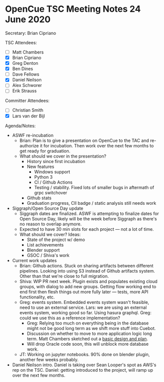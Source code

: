 # OpenCue TSC Meeting Notes 24 June 2020

Secretary: Brian Cipriano

TSC Attendees:
* [ ] Matt Chambers
* [x] Brian Cipriano
* [x] Greg Denton
* [x] Ben Dines
* [ ] Dave Fellows
* [x] Daniel Neilson
* [ ] Alex Schworer
* [ ] Erik Strauss

Committer Attendees:
* [ ] Christian Smith
* [x] Lars van der Bijl

Agenda/Notes:
* ASWF re-incubation
   * Brian: Plan is to give a presentation on OpenCue to the TAC and re-authorize it for incubation.
     Then work over the next few months to get ready for graduation.
   * What should we cover in the presentation?
      * History since first incubation
      * New features
         * Windows support
         * Python 3
         * CI / Github Actions
         * Testing / stability. Fixed lots of smaller bugs in aftermath of grpc switchover
      * Github stats
      * Graduation progress, CII badge / static analysis still needs work
* Siggraph/Open Source Day update
   * Siggraph dates are finalized. ASWF is attempting to finalize dates for Open Source Day, likely
     will be the week before Siggraph as there's no reason to overlap anymore.
   * Expected to have 30 min slots for each project — not a lot of time.
   * What should we cover? Ideas:
      * State of the project w/ demo
      * List achievements
      * Blender support
      * GSOC / Shiva's work
* Current work updates
   * Brian: Github actions. Stuck on sharing artifacts between different pipelines. Looking into
     using S3 instead of Github artifacts system. Other than that we're close to full migration.
   * Shiva: WIP PR next week. Plugin exists and populates existing cloud groups, with dialog to
     add new groups. Getting flow working end to end first then flesh things out more fully later —
     tests, more API functionality, etc.
   * Greg: events system. Embedded events system wasn't feasible, need to use an external service.
     Lars: we are using an external events system, working good so far. Using hasura graphql. Greg:
     could we use this as a reference implementation?
      * Greg: Relying too much on everything being in the database might not be good long term as
        we shift more stuff into Cuebot.
      * Discussion on whether to move to more application logic long term. Matt Chambers sketched
        out a [basic design and plan](https://docs.google.com/presentation/d/1QI5JVklo0WbjPd8KgRZ8rPM0cVfL_hgoJgWSnoiMKuA/edit?usp=sharing).
      * Will drop Oracle code soon, this will unblock more database work.
   * JT: Working on jupyter notebooks. 90% done on blender plugin, another few weeks probably.
* Daniel Neilson intro. Daniel is taking over Sean Looper's spot as AWS's rep on the TSC. Daniel:
  getting introduced to the project, will ramp up over the next few months.
